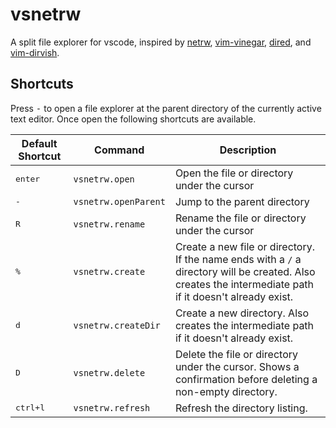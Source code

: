 # vsnetrw
A split file explorer for vscode, inspired by [netrw][netrw], [vim-vinegar][vinegar], [dired][dired], and [vim-dirvish][dirvish].

## Shortcuts
Press <kbd>-</kbd> to open a file explorer at the parent directory of the currently active text editor. Once open the following shortcuts are available.

| Default Shortcut | Command | Description |
| ---------------- | ------- | ----------- |
| <kbd>enter</kbd> | `vsnetrw.open` | Open the file or directory under the cursor |
| <kbd>-</kbd> | `vsnetrw.openParent` | Jump to the parent directory |
| <kbd>R</kbd> | `vsnetrw.rename` | Rename the file or directory under the cursor |
| <kbd>%</kbd> | `vsnetrw.create` | Create a new file or directory. If the name ends with a `/` a directory will be created. Also creates the intermediate path if it doesn't already exist. |
| <kbd>d</kbd> | `vsnetrw.createDir` | Create a new directory. Also creates the intermediate path if it doesn't already exist. |
| <kbd>D</kbd> | `vsnetrw.delete` | Delete the file or directory under the cursor. Shows a confirmation before deleting a non-empty directory. |
| <kbd>ctrl+l</kbd> | `vsnetrw.refresh` | Refresh the directory listing. |

[netrw]: https://www.vim.org/scripts/script.php?script_id=1075
[vinegar]: https://github.com/tpope/vim-vinegar
[dired]: https://www.emacswiki.org/emacs/DiredMode
[dirvish]: https://github.com/justinmk/vim-dirvish
[oil-and-vinegar]: http://vimcasts.org/blog/2013/01/oil-and-vinegar-split-windows-and-project-drawer/